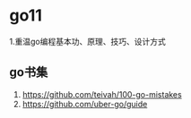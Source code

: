 # go11
1.重温go编程基本功、原理、技巧、设计方式
## go书集
   1) https://github.com/teivah/100-go-mistakes
   2) https://github.com/uber-go/guide